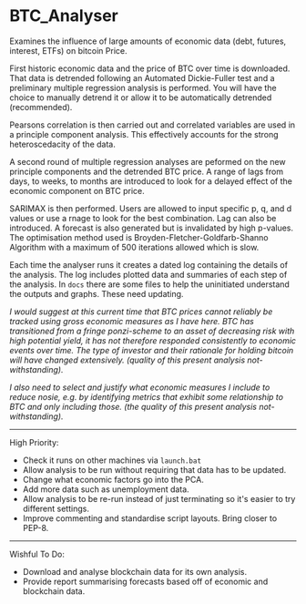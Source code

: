 # BTC_Analyser

Examines the influence of large amounts of economic data (debt, futures, interest, ETFs) on bitcoin Price.

First historic economic data and the price of BTC over time is downloaded.
That data is detrended following an Automated Dickie-Fuller test and a 
preliminary multiple regression analysis is performed. You will have the choice to manually detrend it or
allow it to be automatically detrended (recommended).

Pearsons correlation is then carried out and correlated variables are used in a principle component analysis.
This effectively accounts for the strong heteroscedacity of the data. 

A second round of multiple regression analyses are peformed on the new principle components and the detrended BTC price.
A range of lags from days, to weeks, to months are introduced to look for a delayed effect of the economic component
on BTC price.

SARIMAX is then performed. Users are allowed to input specific p, q, and d values or use a rnage to look for the best
combination. Lag can also be introduced. A forecast is also generated but is invalidated by high p-values. The
optimisation method used is Broyden-Fletcher-Goldfarb-Shanno Algorithm with a maximum of 500 iterations allowed
which is slow.

Each time the analyser runs it creates a dated log containing the details of the analysis. The log includes
plotted data and summaries of each step of the analysis. In `docs` there are some files to help the uninitiated
understand the outputs and graphs. These need updating.


_I would suggest at this current time that BTC prices cannot reliably be tracked using gross economic measures as I have here.
BTC has transitioned from a fringe ponzi-scheme to an asset of decreasing risk with high potential
yield, it has not therefore responded consistently to economic events over time. The type of investor
and their rationale for holding bitcoin will have changed extensively._
_(quality of this present analysis not-withstanding)._

_I also need to select and justify what economic measures I include to reduce nosie, e.g. by identifying metrics
that exhibit some relationship to BTC and only including those.
(the quality of this present analysis not-withstanding)._


_____________________

High Priority:
 - Check it runs on other machines via `launch.bat`
 - Allow analysis to be run without requiring that data has to be updated.
 - Change what economic factors go into the PCA.
 - Add more data such as unemployment data.
 - Allow analysis to be re-run instead of just terminating so it's easier to try different
   settings.
- Improve commenting and standardise script layouts. Bring closer to PEP-8.

_____________________

Wishful To Do:
- Download and analyse blockchain data for its own analysis.
- Provide report summarising forecasts based off of economic and blockchain data.

